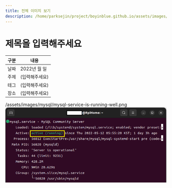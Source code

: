 ```yaml
---
title: 전체 이미지 보기
description: /home/parksejin/project/boyinblue.github.io/assets/images/mysql
---
```



제목을 입력해주세요
===


|구분|내용|
|---|---|
|날짜|2022년 월 일|
|주제|(입력해주세요)|
|테그|(입력해주세요)|
|장소|(입력해주세요)|


/assets/images/mysql/mysql-service-is-running-well.png
![이미지](mysql-service-is-running-well.png)


